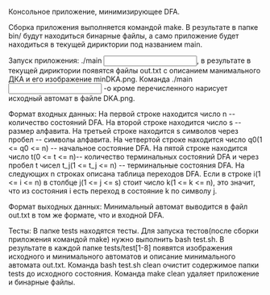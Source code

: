Консольное приложение, минимизирующее DFA.

Сборка приложения выполняется командой make. В результате в папке bin/ будут находиться бинарные файлы, а само приложение будет находиться в текущей дириктории под названием main.

Запуск приложения: ./main <input filename>, в результате в текущей дириктории появятся файлы out.txt с описанием манимального ДКА и его изображение minDKA.png. Команда ./main <input filename> -o кроме перечисленного нарисует исходный автомат в файле DKA.png.

Формат входных данных:
На первой строке находится число n -- количество состояний DFA.
На второй строке находится число s -- размер алфавита.
На третьей строке находится s символов через пробел -- символы алфавита.
На четвертой строке находится число q0(1 <= q0 <= n) -- начальное состояние DFA.
На пятой строке находится число t(0 <= t <= n)-- количество терминальных состояний DFA и через пробел t чисел t_j(1 <= t_j <= n) -- терминальные состояния DFA.
На следующих n строках описана таблица переходов DFA. Если в строке i(1 <= i <= n) в столбце j(1 <= j <= s) стоит число k(1 <= k <= n), это значит, что из состояния i есть переход в состояние k по символу j.

Формат выходных данных:
Минимальный автомат выводится в файл out.txt в том же формате, что и входной DFA.

Тесты:
В папке tests находятся тесты. Для запуска тестов(после сборки приложения командой make) нужно выполнить bash test.sh. В результате в каждой папке tests/test[1-8] появятся изображения исходного и минимального автоматов и описание минимального автомата out.txt. Команда bash test.sh clean очистит содержимое папки tests до исходного состояния.
Команда make clean удаляет приложение и бинарные файлы.

